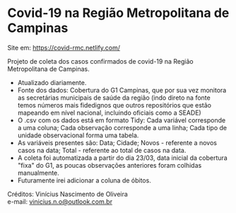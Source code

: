 # Covid-19 na Região Metropolitana de Campinas
Site em: https://covid-rmc.netlify.com/

Projeto de coleta dos casos confirmados de covid-19 na Região Metropolitana de Campinas.
- Atualizado diariamente.
- Fonte dos dados: Cobertura do G1 Campinas, que por sua vez monitora as secretárias municipais de saúde da região (indo direto na fonte temos números mais fidedignos que outros repositórios que estão mapeando em nível nacional, incluindo oficiais como a SEADE)
- O .csv com os dados está em formato Tidy: Cada variável corresponde a uma coluna; Cada observação corresponde a uma linha; Cada tipo de unidade observacional forma uma tabela.
- As variáveis presentes são: Data; Cidade; Novos - referente a novos casos na data; Total - referente ao total de casos na data.
- A coleta foi automatizada a partir do dia 23/03, data inicial da cobertura "fixa" do G1, as poucas observações anteriores foram colhidas manualmente.
- Futuramente irei adicionar a coluna de óbitos.

Créditos: Vinícius Nascimento de Oliveira  
e-mail: vinicius.n.o@outlook.com.br
